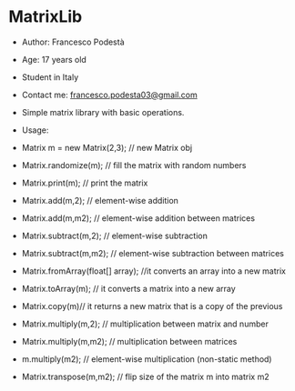# MatrixLib
   * Author: Francesco Podestà
   * Age: 17 years old
   * Student in Italy
   * Contact me: francesco.podesta03@gmail.com

   * Simple matrix library with basic operations.



 
  * Usage:

 * Matrix m = new Matrix(2,3);  // new Matrix obj
 * Matrix.randomize(m);   // fill the matrix with random numbers
 * Matrix.print(m);  // print the matrix
 * Matrix.add(m,2); // element-wise addition
 * Matrix.add(m,m2); // element-wise addition between matrices
 * Matrix.subtract(m,2); // element-wise subtraction
 * Matrix.subtract(m,m2); // element-wise subtraction between matrices
 * Matrix.fromArray(float[] array); //it converts an array into a new matrix
 * Matrix.toArray(m); // it converts a matrix into a new array
 * Matrix.copy(m)// it returns a new matrix that is a copy of the previous
 * Matrix.multiply(m,2); // multiplication between matrix and number
 * Matrix.multiply(m,m2); //  multiplication between matrices
 * m.multiply(m2); // element-wise multiplication (non-static method)
 * Matrix.transpose(m,m2); // flip size of the matrix m into matrix m2


 
